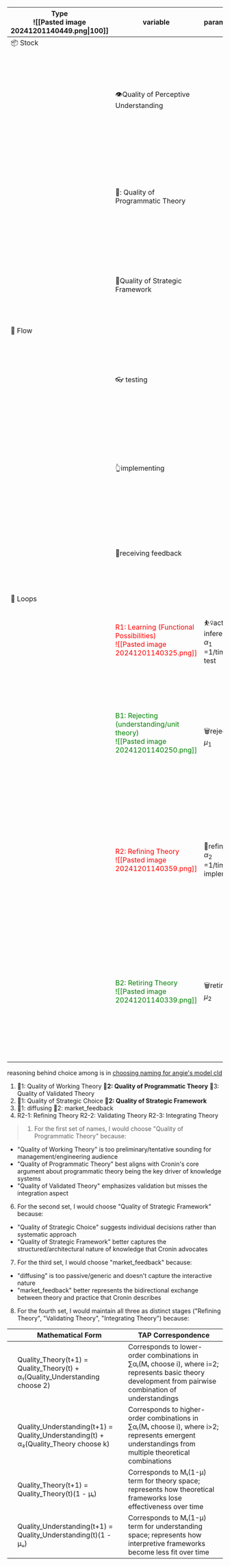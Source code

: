 
| Type<br>![[Pasted image 20241201140449.png\|100]] | variable                                                                                                         | parameter                                              | Definition                                                                                                                                                      | UPS(tesla)                                                                                                       | UPS(byd)                                                                                                    | UPS(porsche)                                                                                       | UPS(JetZero)                                                                                                                                                                          | [[UPS(nextopt)]]                                                                                                                                                      |
| ------------------------------------------------- | ---------------------------------------------------------------------------------------------------------------- | ------------------------------------------------------ | --------------------------------------------------------------------------------------------------------------------------------------------------------------- | ---------------------------------------------------------------------------------------------------------------- | ----------------------------------------------------------------------------------------------------------- | -------------------------------------------------------------------------------------------------- | ------------------------------------------------------------------------------------------------------------------------------------------------------------------------------------- | --------------------------------------------------------------------------------------------------------------------------------------------------------------------- |
| 📦 Stock                                          |                                                                                                                  |                                                        |                                                                                                                                                                 |                                                                                                                  |                                                                                                             |                                                                                                    |                                                                                                                                                                                       |                                                                                                                                                                       |
|                                                   | 👁️Quality of Perceptive Understanding                                                                           |                                                        | Possibility Base Driver: Creative interpretation of existing knowledge enables recognition of new potential applications                                        | Recognition that EV battery expertise could enable home energy storage solutions                                 | Recognition that cell-to-pack safety requirements could create structural advantages                        | Recognition that traditional performance branding could signal EV product tiers                    | Recognition that geometric scaling laws (square-cube relationship) reveal inherent efficiency advantages for BWB design                                                               | Recognition that small businesses' analytics gap creates market opportunity through combining forecasting expertise with accessibility                                |
|                                                   | 🧠: Quality of Programmatic Theory                                                                               |                                                        | Direction Guide Driver: Systematic framework that guides development and implementation of innovations                                                          | Comprehensive framework integrating battery chemistry, thermal management, and manufacturing processes           | Integrated theory combining structural safety, thermal efficiency, and manufacturing optimization           | Systematic framework for translating ICE performance heritage to EV positioning                    | Comprehensive theory integrating aerodynamics, structural mechanics, and manufacturing constraints for BWB aircraft                                                                   | Validated framework combining hierarchical forecasting methods with user-friendly interfaces proven through military/logistics projects                               |
|                                                   | 🤜Quality of Strategic Framework                                                                                 |                                                        | Value Driver: Concrete decisions and commitments that transform theoretical insights into market impact                                                         | Framework balancing cost optimization with performance through vertical integration and scalable manufacturing   | Framework for implementing safety-first design while achieving cost and manufacturing benefits              | Framework for maintaining premium positioning across powertrain transition                         | Framework for commercial BWB aircraft balancing efficiency gains with airport infrastructure compatibility                                                                            | Framework for delivering enterprise-grade analytics at SMB-accessible price points through web services                                                               |
| 🌊 Flow                                           |                                                                                                                  |                                                        |                                                                                                                                                                 |                                                                                                                  |                                                                                                             |                                                                                                    |                                                                                                                                                                                       |                                                                                                                                                                       |
|                                                   | 👓 testing                                                                                                       |                                                        | Theory Development Driver: Process of converting and validating imaginative understanding into testable working theories                                        | Process of validating battery chemistry and cell design through extensive prototyping and production trials      | Process of validating structural integrity and thermal management through safety testing                    | Process of validating brand value transfer through market research and customer feedback           | Process of validating BWB performance predictions through wind tunnel testing and computational analysis                                                                              | Process of validating forecasting models through LogisAll projects showing 30-40% accuracy improvements                                                               |
|                                                   | 👆implementing                                                                                                   |                                                        | Implementation Driver: Process of converting validated working theories into strategic choices                                                                  | Process of scaling battery production through Gigafactory and integrating into vehicle/home storage systems      | Process of implementing blade design in production while optimizing manufacturing efficiency                | Process of implementing Turbo branding across EV product lines                                     | Process of translating validated BWB advantages into specific manufacturing and certification approaches                                                                              | Process of converting proven forecasting models into web-based services (QTell development)                                                                           |
|                                                   | 💨receiving feedback                                                                                             |                                                        | Impact Driver: Process of strategic choices creating new understanding through market feedback                                                                  | Process of market response informing battery design iterations and home storage applications                     | Process of manufacturing experience revealing unexpected cost and modularity benefits                       | Process of customer perception informing brand value evolution                                     | Process of airline/regulator feedback informing design refinements and certification strategy                                                                                         | Process of small business user feedback informing service development priorities                                                                                      |
| 🔄 Loops                                          |                                                                                                                  |                                                        |                                                                                                                                                                 |                                                                                                                  |                                                                                                             |                                                                                                    |                                                                                                                                                                                       |                                                                                                                                                                       |
|                                                   | <font color  = "Red">R1: Learning (Functional Possibilities)<br>![[Pasted image 20241201140325.png]]             | ⛹️‍♀️active inference<br>$\alpha_1$<br>=1/time to test | Learning Loop Driver: Implementation creates new possibilities<br><br>                                                                                          | Manufacturing scale revealing new battery chemistry and thermal management opportunities                         | Safety-focused design revealing unexpected manufacturing and cost efficiencies                              | Brand implementation revealing new premium positioning opportunities                               | Manufacturing experience revealing new design opportunities                                                                                                                           | User engagement revealing new analytics service opportunities                                                                                                         |
|                                                   | <font color  = "Green">B1: Rejecting (understanding/unit theory)<br>![[Pasted image 20241201140250.png]]<br><br> | 🗑️rejecting<br>$\mu_1$                                | Validation Driver: Process of eliminating invalidated theoretical predictions +  fitness of the use of understanding decays as possibilities evolve             | Battery understanding evolving with cost and performance requirements; Eliminating suboptimal cell designs       | Safety understanding evolving with manufacturing constraints; Eliminating inefficient structural approaches | Brand understanding evolving with EV market needs; Eliminating inconsistent positioning approaches | BWB understanding evolving as certification requirements emerge<br><br>Eliminating design approaches that fail structural or manufacturing feasibility tests                          | Analytics understanding evolving with SMB capability needs<br><br>Eliminating forecasting approaches that don't meet speed/accuracy requirements                      |
|                                                   | <font color  = "Red">R2: Refining Theory<br>![[Pasted image 20241201140359.png]]                                 | 🔄refining<br>$\alpha_2$ <br>=1/time to implement      | Refinement Driver: Process of updating frameworks based on new evidence<br><br>⭐️1: 🚫rejecting improves 🔄revising                                             | Production data informing cell design improvements; Modifying thermal management based on real-world performance | Safety test results informing structural design; Modifying manufacturing processes for efficiency           | Market feedback informing brand strategy; Modifying positioning based on customer perception       | Wind tunnel results informing structural design improvements<br><br>Modifying carbon composite manufacturing processes based on test results                                          | Military/logistics project results informing SMB analytics approach<br><br>Revising analytics delivery model based on user adoption patterns                          |
|                                                   | <font color  = "Green">B2: Retiring Theory<br>![[Pasted image 20241201140339.png]]                               | 🗑️retiring<br>$\mu_2$                                 | Innovation Pressure Driver: Theory effectiveness decays as validation reveals limitations<br><br>Obsolescence Driver: Process of retiring superseded frameworks | Retiring traditional cell designs as new architectures prove superior                                            | Retiring conventional cell-to-pack approaches as blade design advantages emerge                             | Retiring traditional performance metrics as EV positioning evolves                                 | Retiring traditional aluminum construction approaches as composite solutions prove superior (🚨todo1: update traditional aluminum construction was what jetzero originally developed) | Retiring assumption b2c would work with more intuitive interface (which was not strong enough to experiment customer's feedback with developed hardware) <br><br><br> |

reasoning behind choice among is in [choosing naming for angie's model cld](https://claude.ai/chat/8bde447c-32cb-427a-985a-c448dddcf88e)
1. 🧠1: Quality of Working Theory **🧠2: Quality of Programmatic Theory** 🧠3: Quality of Validated Theory 
2. 🤜1: Quality of Strategic Choice **🤜2: Quality of Strategic Framework**
3. 💨1: diffusing 💨2: market_feedback 
4. R2-1: Refining Theory R2-2: Validating Theory R2-3: Integrating Theory


> 1. For the first set of names, I would choose "Quality of Programmatic Theory" because:
- "Quality of Working Theory" is too preliminary/tentative sounding for management/engineering audience
- "Quality of Programmatic Theory" best aligns with Cronin's core argument about programmatic theory being the key driver of knowledge systems
- "Quality of Validated Theory" emphasizes validation but misses the integration aspect
6. For the second set, I would choose "Quality of Strategic Framework" because:
- "Quality of Strategic Choice" suggests individual decisions rather than systematic approach
- "Quality of Strategic Framework" better captures the structured/architectural nature of knowledge that Cronin advocates
7. For the third set, I would choose "market_feedback" because:
- "diffusing" is too passive/generic and doesn't capture the interactive nature
- "market_feedback" better represents the bidirectional exchange between theory and practice that Cronin describes
8. For the fourth set, I would maintain all three as distinct stages ("Refining Theory", "Validating Theory", "Integrating Theory") because:




|     | Mathematical Form                                                                   | TAP Correspondence                                                                                                                                      |
| --- | ----------------------------------------------------------------------------------- | ------------------------------------------------------------------------------------------------------------------------------------------------------- |
|     | Quality_Theory(t+1) = Quality_Theory(t) + α₁(Quality_Understanding choose 2)        | Corresponds to lower-order combinations in ∑αᵢ(Mₜ choose i), where i=2; represents basic theory development from pairwise combination of understandings |
|     | Quality_Understanding(t+1) = Quality_Understanding(t) + α₂(Quality_Theory choose k) | Corresponds to higher-order combinations in ∑αᵢ(Mₜ choose i), where i>2; represents emergent understandings from multiple theoretical combinations      |
|     | Quality_Theory(t+1) = Quality_Theory(t)(1 - μₜ)                                     | Corresponds to Mₜ(1-μ) term for theory space; represents how theoretical frameworks lose effectiveness over time                                        |
|     | Quality_Understanding(t+1) = Quality_Understanding(t)(1 - μᵤ)                       | Corresponds to Mₜ(1-μ) term for understanding space; represents how interpretive frameworks become less fit over time                                   |






